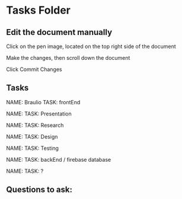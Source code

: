 # Tasks Folder

## Edit the document manually
<p>Click on the pen image, located on the top right side of the document</p>
<p>Make the changes, then scroll down the document</p>
<p>Click Commit Changes</p>

## Tasks

<p>NAME: Braulio    TASK: frontEnd </p>
<p>NAME:   TASK: Presentation </p>
<p>NAME:   TASK: Research</p>
<p>NAME:   TASK: Design</p>
<p>NAME:   TASK: Testing</p>
<p>NAME:   TASK: backEnd / firebase database</p>
<p>NAME:   TASK: ? </p>


## Questions to ask:

<p></p>
